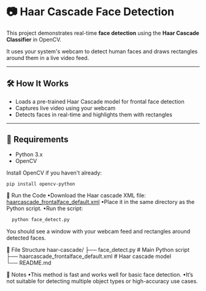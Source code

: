 # 📷 Haar Cascade Face Detection

This project demonstrates real-time **face detection** using the **Haar Cascade Classifier** in OpenCV.

It uses your system's webcam to detect human faces and draws rectangles around them in a live video feed.

---

## 🛠️ How It Works

- Loads a pre-trained Haar Cascade model for frontal face detection  
- Captures live video using your webcam  
- Detects faces in real-time and highlights them with rectangles  

---

## 🧪 Requirements

- Python 3.x  
- OpenCV  

Install OpenCV if you haven't already:

```bash
pip install opencv-python
```

🚀 Run the Code
•Download the Haar cascade XML file: [haarcascade_frontalface_default.xml](https://github.com/opencv/opencv/blob/master/data/haarcascades/haarcascade_frontalface_default.xml)
•Place it in the same directory as the Python script.
•Run the script:
```bash
  python face_detect.py
```
You should see a window with your webcam feed and rectangles around detected faces.

📁 File Structure
haar-cascade/
├── face_detect.py                      # Main Python script  
├── haarcascade_frontalface_default.xml  # Haar cascade model  
└── README.md

📝 Notes
•This method is fast and works well for basic face detection.
•It’s not suitable for detecting multiple object types or high-accuracy use cases.
